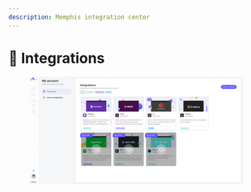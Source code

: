 ```yaml
---
description: Memphis integration center
---
```


# 🔌 Integrations

<figure><img src="../../.gitbook/assets/Screen Shot 2023-02-20 at 16.21.51.png" alt=""><figcaption></figcaption></figure>
